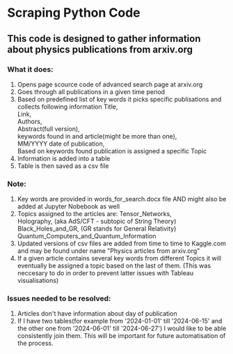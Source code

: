# Scraping Python Code

## This code is designed to gather information about physics publications from arxiv.org




### What it does:   
1) Opens page scource code of advanced search page at arxiv.org
2) Goes through all publications in a given time period
3) Based on predefined list of key words it picks specific publisations and collects following information
    Title,  
    Link,  
    Authors,  
    Abstract(full version),  
    keywords found in and article(might be more than one),  
    MM/YYYY date of publication,  
    Based on keywords found publication is assigned a specific Topic  
4) Information is added into a table
5) Table is then saved as a csv file





### Note:
1) Key words are provided in words_for_search.docx file AND might also be added at Jupyter Nobebook as well
2) Topics assigned to the articles are:
     Tensor_Networks,     
     Holography,           (aka AdS/CFT - subtopic of String Theory)
     Black_Holes_and_GR,   (GR stands for General Relativity)
     Quantum_Computers_and_Quantum_Information
3) Updated versions of csv files are added from time to time to Kaggle.com and may be found under name
   "Physics articles from arxiv.org"
4) If a given article contains several key words from different Topics it will eventually be assigned a topic
   based on the last of them. (This was neccesary to do in order to prevent latter issues with Tableau visualisations)



### Issues needed to be resolved:
1) Articles don't have information about day of publication   
2) If I have two tables(for example from '2024-01-01' till '2024-06-15' and the other one from '2024-06-01' till '2024-06-27') I would like to be able consistently join them. This will be important for future automatisation of the process.    

   
    

